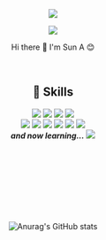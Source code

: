 <div align=center>
  <img src="https://capsule-render.vercel.app/api?type=waving&color=auto&height=250&section=header&text=SunA%20Kim&fontSize=90" />
  
  <a href="https://mail.google.com/mail/?view=cm&amp;fs=1&amp;to=suna09442@gmail.com" target="_blank"><img src="https://img.shields.io/badge/suna09442@gmail.com-EA4335?style=flat&logo=Gmail&logoColor=white"/></a>

  Hi there 👋 I'm Sun A 😊


  </br>

  ## 💛 Skills
  <img src="https://img.shields.io/badge/HTML5-E34F26?style=flat&logo=HTML5&logoColor=white"/> <img src="https://img.shields.io/badge/CSS3-1572B6?style=flat&logo=CSS3&logoColor=white"/> <img src="https://img.shields.io/badge/JavaScript-F7DF1E?style=flat&logo=JavaScript&logoColor=white"/> <img src="https://img.shields.io/badge/bootstrap-7952B3?style=flat&logo=bootstrap&logoColor=white"/> </br>
  <img src="https://img.shields.io/badge/Java-F7DF1E?style=flat&logo=Java&logoColor=white"/>
  <img src="https://img.shields.io/badge/Spring-6DB33F?style=flat&logo=Spring&logoColor=white"/> <img src="https://img.shields.io/badge/Oracle SQL-F80000?style=flat&logo=oracle&logoColor=white"/> <img src="https://img.shields.io/badge/Github-181717?style=flat&logo=Github&logoColor=white"/> <img src="https://img.shields.io/badge/notion-000000?style=flat&logo=notion&logoColor=white"/> <img src="https://img.shields.io/badge/figma-F24E1E?style=flat&logo=figma&logoColor=white"/> </br>
  **_and now learning..._**
  <img src="https://img.shields.io/badge/React-61DAFB?style=flat&logo=React&logoColor=white"/>




  </br></br></br></br>
  ---

  ![Anurag's GitHub stats](https://github-readme-stats.vercel.app/api?username=suna0942&show_icons=true&theme=flag-india)

</div>
